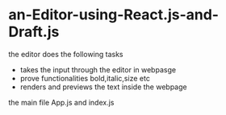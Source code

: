 # an-Editor-using-React.js-and-Draft.js

the editor does the following tasks
* takes the input through the editor in webpasge
* prove functionalities bold,italic,size etc
* renders and previews the text inside the webpage

the main file App.js and index.js
